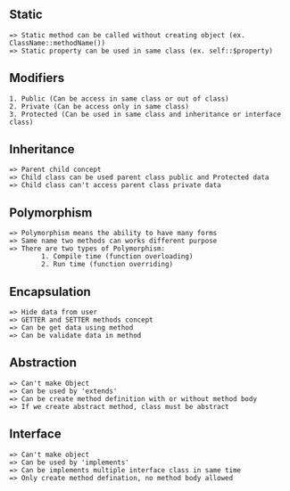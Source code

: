 ## Static
	=> Static method can be called without creating object (ex. ClassName::methodName())
	=> Static property can be used in same class (ex. self::$property)

## Modifiers
	1. Public (Can be access in same class or out of class)
	2. Private (Can be access only in same class)
	3. Protected (Can be used in same class and inheritance or interface class)

## Inheritance
	=> Parent child concept
	=> Child class can be used parent class public and Protected data
	=> Child class can't access parent class private data
	
## Polymorphism
	=> Polymorphism means the ability to have many forms
	=> Same name two methods can works different purpose
	=> There are two types of Polymorphism: 
			1. Compile time (function overloading)
			2. Run time (function overriding)
	
## Encapsulation
	=> Hide data from user
	=> GETTER and SETTER methods concept
	=> Can be get data using method
	=> Can be validate data in method
	
## Abstraction
	=> Can't make Object
	=> Can be used by 'extends'
	=> Can be create method definition with or without method body
	=> If we create abstract method, class must be abstract
	
## Interface
	=> Can't make object
	=> Can be used by 'implements'
	=> Can be implements multiple interface class in same time
	=> Only create method defination, no method body allowed
	
